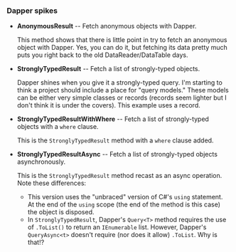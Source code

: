 ### Dapper spikes

* **AnonymousResult** -- Fetch anonymous objects with Dapper. 

    This method shows that there is little point in try to fetch an anonymous object with Dapper. Yes, you can do it, but fetching its data pretty much puts you right back to the old DataReader/DataTable days. 

* **StronglyTypedResult** -- Fetch a list of strongly-typed objects. 

    Dapper shines when you give it a strongly-typed query. I'm starting to think a project should include a place for "query models." These models can be either very simple classes or records (records seem lighter but I don't think it is under the covers). This example uses a record. 

* **StronglyTypedResultWithWhere** -- Fetch a list of strongly-typed objects with a `where` clause.

    This is the `StronglyTypedResult` method with a `where` clause added. 

* **StronglyTypedResultAsync** -- Fetch a list of strongly-typed objects asynchronously.

    This is the `StronglyTypedResult` method recast as an async operation. Note these differences: 
     * This version uses the "unbraced" version of C#'s `using` statement. At the end of the `using` scope (the end of the method is this case) the object is disposed.
     * In `StronglyTypedResult`, Dapper's `Query<T>` method requires the use of `.ToList()` to return an `IEnumerable` list. However, Dapper's `QueryAsync<t>` doesn't require (nor does it allow) `.ToList`. Why is that!? 
